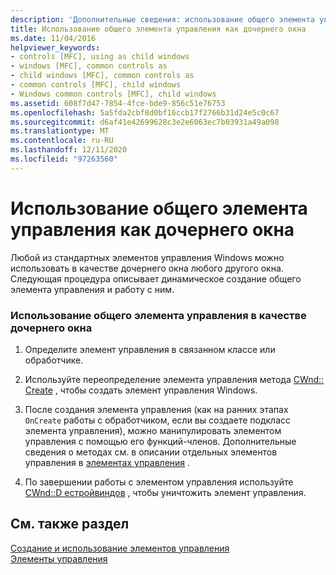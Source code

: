 ```yaml
---
description: 'Дополнительные сведения: использование общего элемента управления в качестве дочернего окна'
title: Использование общего элемента управления как дочернего окна
ms.date: 11/04/2016
helpviewer_keywords:
- controls [MFC], using as child windows
- windows [MFC], common controls as
- child windows [MFC], common controls as
- common controls [MFC], child windows
- Windows common controls [MFC], child windows
ms.assetid: 608f7d47-7854-4fce-bde9-856c51e76753
ms.openlocfilehash: 5a5fda2cbf8d0bf16ccb17f2766b31d24e5c0c67
ms.sourcegitcommit: d6af41e42699628c3e2e6063ec7b03931a49a098
ms.translationtype: MT
ms.contentlocale: ru-RU
ms.lasthandoff: 12/11/2020
ms.locfileid: "97263560"
---
```

# <a name="using-a-common-control-as-a-child-window"></a>Использование общего элемента управления как дочернего окна

Любой из стандартных элементов управления Windows можно использовать в качестве дочернего окна любого другого окна. Следующая процедура описывает динамическое создание общего элемента управления и работу с ним.

### <a name="to-use-a-common-control-as-a-child-window"></a>Использование общего элемента управления в качестве дочернего окна

1. Определите элемент управления в связанном классе или обработчике.

1. Используйте переопределение элемента управления метода [CWnd:: Create](../mfc/reference/cwnd-class.md#create) , чтобы создать элемент управления Windows.

1. После создания элемента управления (как на ранних этапах `OnCreate` работы с обработчиком, если вы создаете подкласс элемента управления), можно манипулировать элементом управления с помощью его функций-членов. Дополнительные сведения о методах см. в описании отдельных элементов управления в [элементах управления](../mfc/controls-mfc.md) .

1. По завершении работы с элементом управления используйте [CWnd::D естройвиндов](../mfc/reference/cwnd-class.md#destroywindow) , чтобы уничтожить элемент управления.

## <a name="see-also"></a>См. также раздел

[Создание и использование элементов управления](../mfc/making-and-using-controls.md)<br/>
[Элементы управления](../mfc/controls-mfc.md)

